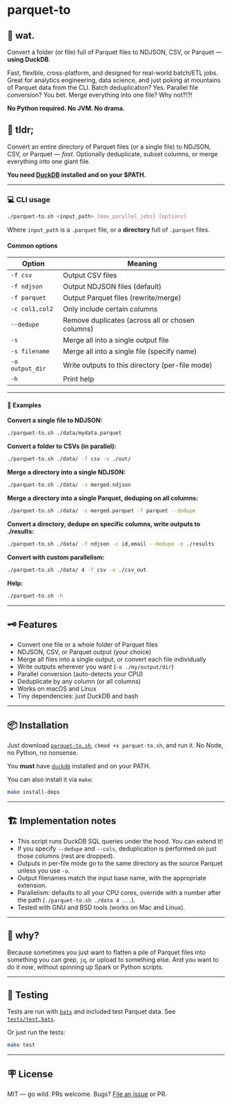 # parquet-to

## 🤨 wat.

Convert a folder (or file) full of Parquet files to NDJSON, CSV, or Parquet — **using DuckDB**.

Fast, flexible, cross-platform, and designed for real-world batch/ETL jobs. Great for analytics engineering, data science, and just poking at mountains of Parquet data from the CLI. Batch deduplication? Yes. Parallel file conversion? You bet. Merge everything into one file? Why not?!?!

**No Python required. No JVM. No drama.**


## 👔 tldr;

Convert an entire directory of Parquet files (or a single file) to NDJSON, CSV, or Parquet — *fast*. Optionally deduplicate, subset columns, or merge everything into one giant file.

**You need [DuckDB](https://duckdb.org/) installed and on your \$PATH.**

---

### 💻 CLI usage

```bash
./parquet-to.sh <input_path> [max_parallel_jobs] [options]
```

Where `input_path` is a `.parquet` file, or a **directory** full of `.parquet` files.

#### Common options

| Option          | Meaning                                          |
| --------------- | ------------------------------------------------ |
| `-f csv`        | Output CSV files                                 |
| `-f ndjson`     | Output NDJSON files (default)                    |
| `-f parquet`    | Output Parquet files (rewrite/merge)             |
| `-c col1,col2`  | Only include certain columns                     |
| `--dedupe`      | Remove duplicates (across all or chosen columns) |
| `-s`            | Merge all into a single output file              |
| `-s filename`   | Merge all into a single file (specify name)      |
| `-o output_dir` | Write outputs to this directory (per-file mode)  |
| `-h`            | Print help                                       |

---

#### 🚀 Examples

**Convert a single file to NDJSON:**

```bash
./parquet-to.sh ./data/mydata.parquet
```

**Convert a folder to CSVs (in parallel):**

```bash
./parquet-to.sh ./data/ -f csv -o ./out/
```

**Merge a directory into a single NDJSON:**

```bash
./parquet-to.sh ./data/ -s merged.ndjson
```

**Merge a directory into a single Parquet, deduping on all columns:**

```bash
./parquet-to.sh ./data/ -s merged.parquet -f parquet --dedupe
```

**Convert a directory, dedupe on specific columns, write outputs to ./results:**

```bash
./parquet-to.sh ./data/ -f ndjson -c id,email --dedupe -o ./results
```

**Convert with custom parallelism:**

```bash
./parquet-to.sh ./data/ 4 -f csv -o ./csv_out
```

**Help:**

```bash
./parquet-to.sh -h
```

---

## 🗝 Features

* Convert one file or a whole folder of Parquet files
* NDJSON, CSV, or Parquet output (your choice)
* Merge all files into a single output, or convert each file individually
* Write outputs wherever you want (`-o ./my/output/dir`)
* Parallel conversion (auto-detects your CPU)
* Deduplicate by any column (or all columns)
* Works on macOS and Linux
* Tiny dependencies: just DuckDB and bash

---

## 📦 Installation

Just download [`parquet-to.sh`](./parquet-to.sh), `chmod +x parquet-to.sh`, and run it. No Node, no Python, no nonsense.

You **must** have [`duckdb`](https://duckdb.org/docs/installation/) installed and on your PATH.

You can also install it via `make`:

```bash
make install-deps
```

---

## 🏗️ Implementation notes

* This script runs DuckDB SQL queries under the hood. You can extend it!
* If you specify `--dedupe` and `--cols`, deduplication is performed on just those columns (rest are dropped).
* Outputs in per-file mode go to the same directory as the source Parquet unless you use `-o`.
* Output filenames match the input base name, with the appropriate extension.
* Parallelism: defaults to all your CPU cores, override with a number after the path (`./parquet-to.sh ./data 4 ...`).
* Tested with GNU and BSD tools (works on Mac and Linux).

---

## 🤷 why?

Because sometimes you just want to flatten a pile of Parquet files into something you can grep, `jq`, or upload to something else. And you want to do it *now*, without spinning up Spark or Python scripts.

---

## 🧪 Testing

Tests are run with [`bats`](https://github.com/bats-core/bats-core) and included test Parquet data. See [`tests/test.bats`](./tests/test.bats).

Or just run the tests:

```bash
make test
```

---

## 🪧 License

MIT — go wild. PRs welcome. Bugs? [File an issue](https://github.com/ak--47/duck-shard/issues) or PR.

